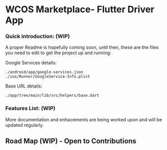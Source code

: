 # WCOS Marketplace- Flutter Driver App

### Quick introduction: (WIP)
A proper Readme is hopefully coming soon, until then, these are the files you need to edit to get the project up and running:

Google Services details:
``` code
./android/app/google-services.json
./ios/Runner/GoogleService-Info.plist
```

Base URL details:
``` code
./app/tree/main/lib/src/helpers/base.dart
```

### Features List: (WIP)
More documentation and enhacements are being worked upon and will be updated regularly.

## Road Map (WIP) - Open to Contributions
